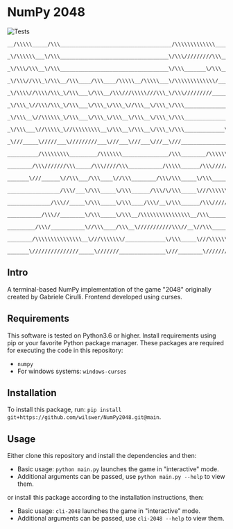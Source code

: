 # NumPy 2048
![Tests](https://github.com/wilswer/NumPy2048/actions/workflows/tests.yml/badge.svg)
```
__/\\\\\_____/\\\____________________________________/\\\\\\\\\\\\\_________________
 _\/\\\\\\___\/\\\___________________________________\/\\\/////////\\\_______________
  _\/\\\/\\\__\/\\\___________________________________\/\\\_______\/\\\____/\\\__/\\\_
   _\/\\\//\\\_\/\\\__/\\\____/\\\____/\\\\\__/\\\\\___\/\\\\\\\\\\\\\/____\//\\\/\\\__
    _\/\\\\//\\\\/\\\_\/\\\___\/\\\__/\\\///\\\\\///\\\_\/\\\/////////_______\//\\\\\___
     _\/\\\_\//\\\/\\\_\/\\\___\/\\\_\/\\\_\//\\\__\/\\\_\/\\\_________________\//\\\____
      _\/\\\__\//\\\\\\_\/\\\___\/\\\_\/\\\__\/\\\__\/\\\_\/\\\______________/\\_/\\\_____
       _\/\\\___\//\\\\\_\//\\\\\\\\\__\/\\\__\/\\\__\/\\\_\/\\\_____________\//\\\\/______
        _\///_____\/////___\/////////___\///___\///___\///__\///_______________\////________
         __________/\\\\\\\\\_________/\\\\\\\_______________/\\\________/\\\\\\\\\__________
          ________/\\\///////\\\_____/\\\/////\\\___________/\\\\\______/\\\///////\\\________
           _______\///______\//\\\___/\\\____\//\\\________/\\\/\\\_____\/\\\_____\/\\\________
            _________________/\\\/___\/\\\_____\/\\\______/\\\/\/\\\_____\///\\\\\\\\\/_________
             ______________/\\\//_____\/\\\_____\/\\\____/\\\/__\/\\\______/\\\///////\\\________
              ___________/\\\//________\/\\\_____\/\\\__/\\\\\\\\\\\\\\\\__/\\\______\//\\\_______
               _________/\\\/___________\//\\\____/\\\__\///////////\\\//__\//\\\______/\\\________
                ________/\\\\\\\\\\\\\\\__\///\\\\\\\/_____________\/\\\_____\///\\\\\\\\\/_________
                 _______\///////////////_____\///////_______________\///________\/////////___________
```
## Intro
A terminal-based NumPy implementation of the game "2048" originally created by Gabriele Cirulli. Frontend developed using curses.

## Requirements
This software is tested on Python3.6 or higher.
Install requirements using pip or your favorite Python package manager.
These packages are required for executing the code in this repository:
- `numpy`
- For windows systems: `windows-curses`

## Installation
To install this package, run: `pip install git+https://github.com/wilswer/NumPy2048.git@main`.

## Usage
Either clone this repository and install the dependencies and then:
- Basic usage: `python main.py` launches the game in "interactive" mode.
- Additional arguments can be passed, use `python main.py --help` to view them.

or install this package according to the installation instructions, then:

- Basic usage: `cli-2048` launches the game in "interactive" mode.
- Additional arguments can be passed, use `cli-2048 --help` to view them.
